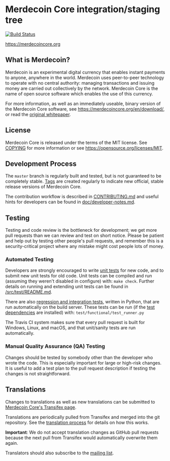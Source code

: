 Merdecoin Core integration/staging tree
=====================================

[![Build Status](https://travis-ci.org/merdecoin/merdecoin.svg?branch=master)](https://travis-ci.org/merdecoin/merdecoin)

https://merdecoincore.org

What is Merdecoin?
----------------

Merdecoin is an experimental digital currency that enables instant payments to
anyone, anywhere in the world. Merdecoin uses peer-to-peer technology to operate
with no central authority: managing transactions and issuing money are carried
out collectively by the network. Merdecoin Core is the name of open source
software which enables the use of this currency.

For more information, as well as an immediately useable, binary version of
the Merdecoin Core software, see https://merdecoincore.org/en/download/, or read the
[original whitepaper](https://merdecoincore.org/merdecoin.pdf).

License
-------

Merdecoin Core is released under the terms of the MIT license. See [COPYING](COPYING) for more
information or see https://opensource.org/licenses/MIT.

Development Process
-------------------

The `master` branch is regularly built and tested, but is not guaranteed to be
completely stable. [Tags](https://github.com/merdecoin/merdecoin/tags) are created
regularly to indicate new official, stable release versions of Merdecoin Core.

The contribution workflow is described in [CONTRIBUTING.md](CONTRIBUTING.md)
and useful hints for developers can be found in [doc/developer-notes.md](doc/developer-notes.md).

Testing
-------

Testing and code review is the bottleneck for development; we get more pull
requests than we can review and test on short notice. Please be patient and help out by testing
other people's pull requests, and remember this is a security-critical project where any mistake might cost people
lots of money.

### Automated Testing

Developers are strongly encouraged to write [unit tests](src/test/README.md) for new code, and to
submit new unit tests for old code. Unit tests can be compiled and run
(assuming they weren't disabled in configure) with: `make check`. Further details on running
and extending unit tests can be found in [/src/test/README.md](/src/test/README.md).

There are also [regression and integration tests](/test), written
in Python, that are run automatically on the build server.
These tests can be run (if the [test dependencies](/test) are installed) with: `test/functional/test_runner.py`

The Travis CI system makes sure that every pull request is built for Windows, Linux, and macOS, and that unit/sanity tests are run automatically.

### Manual Quality Assurance (QA) Testing

Changes should be tested by somebody other than the developer who wrote the
code. This is especially important for large or high-risk changes. It is useful
to add a test plan to the pull request description if testing the changes is
not straightforward.

Translations
------------

Changes to translations as well as new translations can be submitted to
[Merdecoin Core's Transifex page](https://www.transifex.com/projects/p/merdecoin/).

Translations are periodically pulled from Transifex and merged into the git repository. See the
[translation process](doc/translation_process.md) for details on how this works.

**Important**: We do not accept translation changes as GitHub pull requests because the next
pull from Transifex would automatically overwrite them again.

Translators should also subscribe to the [mailing list](https://groups.google.com/forum/#!forum/merdecoin-translators).
